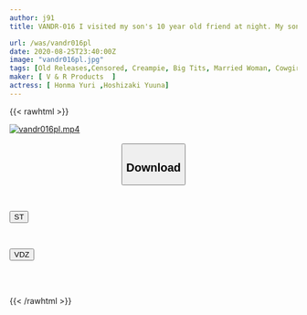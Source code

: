 ```yaml
---
author: j91
title: VANDR-016 I visited my son's 10 year old friend at night. My son was next door, and my husband was in the next room... A shotacon creampie wife drowning in thrilling lust.

url: /was/vandr016pl
date: 2020-08-25T23:40:00Z
image: "vandr016pl.jpg"
tags: [Old Releases,Censored, Creampie, Big Tits, Married Woman, Cowgirl, Slut	]
maker: [ V & R Products  ]
actress: [ Honma Yuri ,Hoshizaki Yuuna]
---
```



{{< rawhtml >}}

<div class="video" data-videoid="M7GqXQV9KBfmXYD">
    <a href="javascript:;">
        <img src="/was/vandr016pl/vandr016pl.jpg" width="WIDTH" height="HEIGHT" alt="vandr016pl.mp4" loading="lazy">
    </a>
</div>

<script type="text/javascript" src="https://j91.asia/asset/on-demand-st.js"></script>

<br>
  <link rel="stylesheet" href="https://j91.asia/asset/bs5.css">
  
  <center>
  <button class="btn btn-primary" type="button" data-bs-toggle="collapse" data-bs-target=".multi-collapse" aria-expanded="false" aria-controls="multiCollapseExample1 multiCollapseExample2"><h2>Download</h2></button></center>
</p>
<div class="row">
  <div class="col">
    <div class="collapse multi-collapse" id="multiCollapseExample1">
      <div class="card card-body">
	      	      <br>
<div class="buttons">  
<p><a href="https://streamtape.to/v/M7GqXQV9KBfmXYD" target="_blank"><button class="btn-hover color-3"><i class="fa fa-download"></i> ST</button></a></p></div>
    </div>
  </div>
</div>
  <div class="col">
    <div class="collapse multi-collapse" id="multiCollapseExample2">
      <div class="card card-body">
	      <br>
<div class="buttons">
<p><a href="https://vidoza.net/32ksct41ss47" target="_blank"><button class="btn-hover color-1"><i class="fa fa-download"></i> VDZ</button></a></p></div>
<br><br>
      </div>
    </div>
  </div>
</div>

{{< /rawhtml >}}